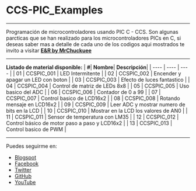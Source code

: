 # CCS-PIC_Examples
***
Programación de microcontroladores usando PIC C - CCS. Son algunas parcticas que se han realizado para los microcontroladores PICs en C, si deseas saber mas a detalle de cada uno de los codigos aqui mostrados te invito a visitar [**E&R by MrChuckuee**](https://mrchunckuee.blogspot.com/p/ccs-pic-c-compiler.html) 

***
**Listado de material disponible:**
| **#**| **Nombre**| **Descripción**|
| ---- | ---- | ---- |
| 01 | CCSPIC_001 | LED Intermitente |
| 02 | CCSPIC_002 | Encender y apagar un LED con boton |
| 03 | CCSPIC_003 | Efecto de luces fantastico |
| 04 | CCSPIC_004 | Control de matriz de LEDs 8x8 |
| 05 | CCSPIC_005 | Uso basico del ADC |
| 06 | CCSPIC_006 | Contador de 0 a 99 |
| 07 | CCSPIC_007 | Control basico de LCD16x2 |
| 08 | CCSPIC_008 | Rotando mensaje en LCD16x2 |
| 09 | CCSPIC_009 | Leer ADC y mostrar numero de bits en la LCD |
| 10 | CCSPIC_010 | Mostrar en la LCD los valores de AN0 |
| 11 | CCSPIC_011 | Sensor de temperatura con LM35 |
| 12 | CCSPIC_012 | Control básico de motor paso a paso y LCD16x2 |
| 13 | CCSPIC_013 | Control basico de PWM |

***
Puedes seguirme en:
- [Blogspot](http://mrchunckuee.blogspot.com)
- [Facebook](https://www.facebook.com/ElectronicayRobotica)
- [Twitter](https://twitter.com/MrChunckuee)
- [GitHub](https://github.com/MrChunckuee)
- [YouTube](https://www.youtube.com/user/mrchunckueepsr)
